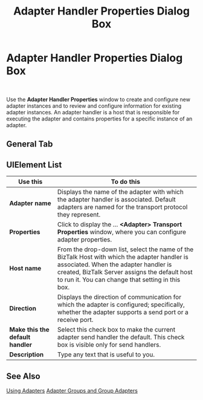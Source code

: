 ﻿---
title: Adapter Handler Properties Dialog Box
TOCTitle: Adapter Handler Properties Dialog Box
ms:assetid: e67f67df-cf15-4c2f-bbb8-5a8d6ad8556d
ms:mtpsurl: https://msdn.microsoft.com/library/Aa561639(v=BTS.80)
ms:contentKeyID: 51533025
ms.date: 08/30/2017
mtps_version: v=BTS.80
f1_keywords:
- bts10.admin.adapterhandler.properties.general
---

# Adapter Handler Properties Dialog Box

 

Use the **Adapter Handler Properties** window to create and configure new adapter instances and to review and configure information for existing adapter instances. An adapter handler is a host that is responsible for executing the adapter and contains properties for a specific instance of an adapter.

## General Tab

## UIElement List

<table>
<thead>
<tr class="header">
<th>Use this</th>
<th>To do this</th>
</tr>
</thead>
<tbody>
<tr class="odd">
<td><strong>Adapter name</strong></td>
<td>Displays the name of the adapter with which the adapter handler is associated. Default adapters are named for the transport protocol they represent.</td>
</tr>
<tr class="even">
<td><strong>Properties</strong></td>
<td>Click to display the … <strong>&lt;Adapter&gt; Transport Properties</strong> window, where you can configure adapter properties.</td>
</tr>
<tr class="odd">
<td><strong>Host name</strong></td>
<td>From the drop-down list, select the name of the BizTalk Host with which the adapter handler is associated. When the adapter handler is created, BizTalk Server assigns the default host to run it. You can change that setting in this box.</td>
</tr>
<tr class="even">
<td><strong>Direction</strong></td>
<td>Displays the direction of communication for which the adapter is configured; specifically, whether the adapter supports a send port or a receive port.</td>
</tr>
<tr class="odd">
<td><strong>Make this the default handler</strong></td>
<td>Select this check box to make the current adapter send handler the default. This check box is visible only for send handlers.</td>
</tr>
<tr class="even">
<td><strong>Description</strong></td>
<td>Type any text that is useful to you.</td>
</tr>
</tbody>
</table>


## See Also

[Using Adapters](https://msdn.microsoft.com/library/aa578103\(v=bts.80\))  
[Adapter Groups and Group Adapters](https://msdn.microsoft.com/library/aa744384\(v=bts.80\))


